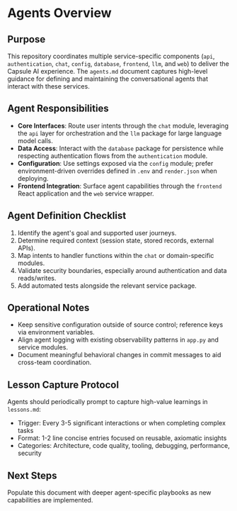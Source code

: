 # Agents Overview

## Purpose
This repository coordinates multiple service-specific components (`api`, `authentication`, `chat`, `config`, `database`, `frontend`, `llm`, and `web`) to deliver the Capsule AI experience. The `agents.md` document captures high-level guidance for defining and maintaining the conversational agents that interact with these services.

## Agent Responsibilities
- **Core Interfaces**: Route user intents through the `chat` module, leveraging the `api` layer for orchestration and the `llm` package for large language model calls.
- **Data Access**: Interact with the `database` package for persistence while respecting authentication flows from the `authentication` module.
- **Configuration**: Use settings exposed via the `config` module; prefer environment-driven overrides defined in `.env` and `render.json` when deploying.
- **Frontend Integration**: Surface agent capabilities through the `frontend` React application and the `web` service wrapper.

## Agent Definition Checklist
1. Identify the agent's goal and supported user journeys.
2. Determine required context (session state, stored records, external APIs).
3. Map intents to handler functions within the `chat` or domain-specific modules.
4. Validate security boundaries, especially around authentication and data reads/writes.
5. Add automated tests alongside the relevant service package.

## Operational Notes
- Keep sensitive configuration outside of source control; reference keys via environment variables.
- Align agent logging with existing observability patterns in `app.py` and service modules.
- Document meaningful behavioral changes in commit messages to aid cross-team coordination.

## Lesson Capture Protocol
Agents should periodically prompt to capture high-value learnings in `lessons.md`:
- Trigger: Every 3-5 significant interactions or when completing complex tasks
- Format: 1-2 line concise entries focused on reusable, axiomatic insights
- Categories: Architecture, code quality, tooling, debugging, performance, security

## Next Steps
Populate this document with deeper agent-specific playbooks as new capabilities are implemented.
